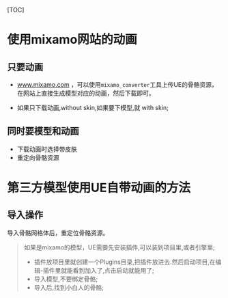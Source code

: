 [TOC]

# 使用mixamo网站的动画

## 只要动画

- www.mixamo.com ，可以使用`mixamo_converter`工具上传UE的骨骼资源，在网站上直接生成模型对应的动画，然后下载即可。

- 如果只下载动画,without skin,如果要下模型,就 with skin;

## 同时要模型和动画

- 下载动画时选择带皮肤
- 重定向骨骼资源



# 第三方模型使用UE自带动画的方法

## 导入操作

导入骨骼网格体后，重定位骨骼资源。

> 如果是mixamo的模型，UE需要先安装插件,可以装到项目里,或者引擎里;
>
> - 插件放项目里就创建一个Plugins目录,把插件放进去.然后启动项目,在编辑-插件里就能看到加入了,点击启动就能用了;
> - 导入模型,不要绑定骨骼;
> - 导入后,找到小白人的骨骼;
